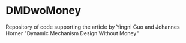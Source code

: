 # DMDwoMoney
Repository of code supporting the article by Yingni Guo and Johannes Horner "Dynamic Mechanism Design Without Money" 
